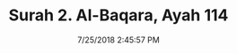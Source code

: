 ---
title       : "Surah 2. Al-Baqara, Ayah 114"
date        : 7/25/2018 2:45:57 PM
draft       : false
type        : "quran"
layout      : "compare"
BookCode    : "CMP"
SurahNumber : "2"
AyahNumber  : "114"
TotalAyah   : "286"
---